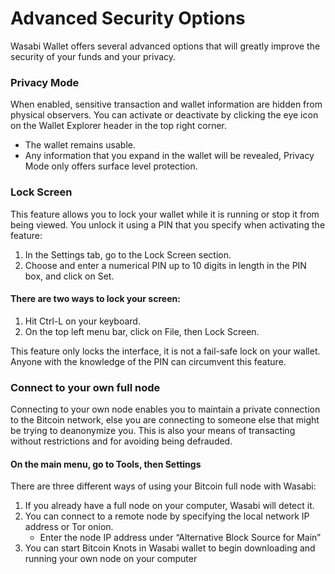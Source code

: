 # Advanced Security Options

Wasabi Wallet offers several advanced options that will greatly improve the security of your funds and your privacy.

### Privacy Mode

When enabled, sensitive transaction and wallet information are hidden from physical observers. You can activate or deactivate by clicking the eye icon on the Wallet Explorer header in the top right corner.&#x20;

* The wallet remains usable.
* Any information that you expand in the wallet will be revealed, Privacy Mode only offers surface level protection.

### Lock Screen

This feature allows you to lock your wallet while it is running or stop it from being viewed. You unlock it using a PIN that you specify when activating the feature:

1. In the Settings tab, go to the Lock Screen section.&#x20;
2. Choose and enter a numerical PIN up to 10 digits in length in the PIN box, and click on Set.

#### **There are two ways to lock your screen:**

1. Hit Ctrl-L on your keyboard.&#x20;
2. On the top left menu bar, click on File, then Lock Screen.

This feature only locks the interface, it is not a fail-safe lock on your wallet. Anyone with the knowledge of the PIN can circumvent this feature.

### Connect to your own full node&#x20;

Connecting to your own node enables you to maintain a private connection to the Bitcoin network, else you are connecting to someone else that might be trying to deanonymize you. This is also your means of transacting without restrictions and for avoiding being defrauded.

#### **On the main menu, go to Tools, then Settings**

There are three different ways of using your Bitcoin full node with Wasabi:&#x20;

1. If you already have a full node on your computer, Wasabi will detect it.
2. You can connect to a remote node by specifying the local network IP address or Tor onion.&#x20;
   * Enter the node IP address under “Alternative Block Source for Main”
3. You can start Bitcoin Knots in Wasabi wallet to begin downloading and running your own node on your computer
